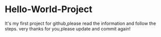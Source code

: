 # Hello-World-Project
It's my first project for github,please read the information and follow the steps.
very thanks for you,please update and commit again!
